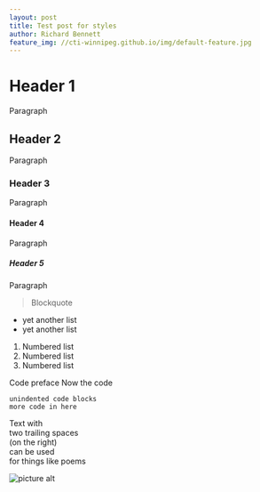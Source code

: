 ```yaml
---
layout: post
title: Test post for styles
author: Richard Bennett
feature_img: //cti-winnipeg.github.io/img/default-feature.jpg
---
```


# Header 1

Paragraph

## Header 2

Paragraph

### Header 3

Paragraph

#### Header 4

Paragraph

##### Header 5

Paragraph

> Blockquote

+ yet another list
+ yet another list

1. Numbered list
2. Numbered list
3. Numbered list

Code preface
  Now the code

~~~
unindented code blocks
more code in here
~~~

Text with  
two trailing spaces  
(on the right)  
can be used  
for things like poems  


![picture alt](//cti-winnipeg.github.io/img/default-feature.jpg "Title is optional")    
